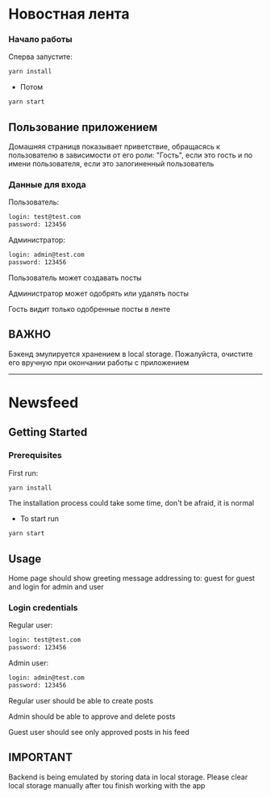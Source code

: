 # Новостная лента

### Начало работы

Сперва запустите:
```sh
yarn install 
```

* Потом
```sh
yarn start
```

##  Пользование приложением

Домашняя страницв показывает приветствие, обращасясь к пользователю в зависимости от его роли: 
"Гость", если это гость и по имени пользователя, если это залогиненный пользователь

### Данные для входа

Пользователь:
```sh
login: test@test.com
password: 123456
```
Администратор:
```sh
login: admin@test.com
password: 123456
```

Пользователь может создавать посты

Администратор может одобрять или удалять посты

Гость видит только одобренные посты в ленте

## ВАЖНО

Бэкенд эмулируется хранением в local storage. 
Пожалуйста, очистите его вручную при окончании работы с приложением
_______________________________________________

# Newsfeed

## Getting Started

### Prerequisites

First run:
```sh
yarn install
```
The installation process could take some time, don't be afraid, it is normal

* To start run
```sh
yarn start
```

## Usage

Home page should show greeting message addressing to: guest for guest and login for admin and user

### Login credentials

Regular user: 
```sh
login: test@test.com
password: 123456
```
Admin user:
```sh
login: admin@test.com
password: 123456
```

Regular user should be able to create posts

Admin should be able to approve and delete posts

Guest user should see only approved posts in his feed

## IMPORTANT

Backend is being emulated by storing data in local storage.
Please clear local storage manually after tou finish working with the app